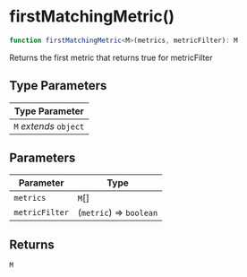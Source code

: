 # firstMatchingMetric()

```ts
function firstMatchingMetric<M>(metrics, metricFilter): M
```

Returns the first metric that returns true for metricFilter

## Type Parameters

| Type Parameter |
| ------ |
| `M` *extends* `object` |

## Parameters

| Parameter | Type |
| ------ | ------ |
| `metrics` | `M`[] |
| `metricFilter` | (`metric`) => `boolean` |

## Returns

`M`
